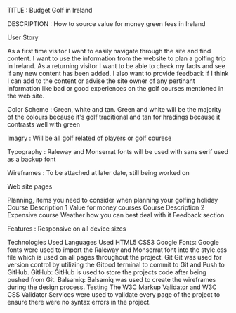 TITLE : Budget Golf in Ireland

DESCRIPTION : How to source value for money green fees in Ireland

User Story

As a first time visitor I want to easily navigate through the site and find content.
I want to use the information from the website to plan a golfing trip in Ireland.
As a returning visitor I want to be able to check my facts and see if any new content has been added. I also want to provide feedback if I think I can add to the content or advise the site owner of any pertinant information like bad or good experiences on the golf courses mentioned in the web site.

Color Scheme :  Green, white and tan. Green and white will be the majority of the colours because it's golf traditional and tan for hradings because it contrasts well with green

Imagry : Will be all golf related of players or golf courese

Typography : Raleway and Monserrat fonts will be used with sans serif used as a backup font

Wireframes : To be attached at later date, still being worked on

Web site pages

Planning, items you need to consider when planning your golfing holiday
Course Description 1 Value for money courses
Course Description 2 Expensive course
Weather how you can best deal with it
Feedback section

Features : Responsive on all device sizes

Technologies Used
Languages Used
HTML5
CSS3
Google Fonts:
Google fonts were used to import the Raleway and Monserrat font into the style.css file which is used on all pages throughout the project.
Git
Git was used for version control by utilizing the Gitpod terminal to commit to Git and Push to GitHub.
GitHub:
GitHub is used to store the projects code after being pushed from Git.
Balsamiq:
Balsamiq was used to create the wireframes during the design process.
Testing
The W3C Markup Validator and W3C CSS Validator Services were used to validate every page of the project to ensure there were no syntax errors in the project.
